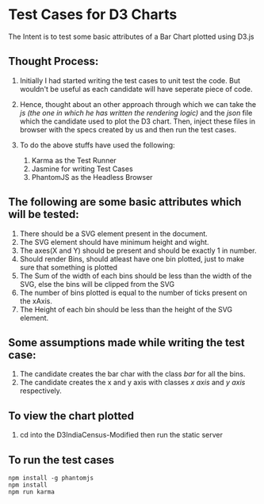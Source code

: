# Test Cases for D3 Charts

The Intent is to test some basic attributes of a Bar Chart plotted using D3.js

## Thought Process:

1. Initially I had started writing the test cases to unit test the code. 
But wouldn't be useful as each candidate will have seperate piece of code. 

2. Hence, thought about an other approach through which we can take the *js (the one in which he has written the rendering logic)* 
and the *json* file which the candidate used to plot the D3 chart. Then, inject these files in browser with the specs created by us
and then run the test cases. 

3. To do the above stuffs have used the following:
	1. Karma as the Test Runner
	2. Jasmine for writing Test Cases
	3. PhantomJS as the Headless Browser 

## The following are some basic attributes which will be tested:

1. There should be a SVG element present in the document.
2. The SVG element should have minimum height and wight.
3. The axes(X and Y) should be present and should be exactly 1 in number.
4. Should render Bins, should atleast have one bin plotted, just to make sure that something is plotted
5. The Sum of the width of each bins should be less than the width of the SVG, else the bins will be clipped from the SVG
6. The number of bins plotted is equal to the number of ticks present on the xAxis.
7. The Height of each bin should be less than the height of the SVG element. 


## Some assumptions made while writing the test case:

1. The candidate creates the bar char with the class *bar* for all the bins.
2. The candidate creates the x and y axis with classes *x axis* and *y axis* respectively.
 	

## To view the chart plotted

1. cd into the D3IndiaCensus-Modified then run the static server

## To run the test cases
	npm install -g phantomjs
	npm install
	npm run karma
